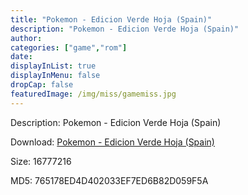 ```yaml
---
title: "Pokemon - Edicion Verde Hoja (Spain)"
description: "Pokemon - Edicion Verde Hoja (Spain)"
author: 
categories: ["game","rom"]
date: 
displayInList: true
displayInMenu: false
dropCap: false
featuredImage: /img/miss/gamemiss.jpg
---
```


Description: Pokemon - Edicion Verde Hoja (Spain)

Download: <a style="text-decoration:underline;" href="https://mega.nz/#!bfBAgCjI!XuT-dtHtJms36G-z5of4x41kjgX2DAssijbSddnClYc" target = "_blank" rel = "nofollow" > Pokemon - Edicion Verde Hoja (Spain)</a>

Size: 16777216

MD5: 765178ED4D402033EF7ED6B82D059F5A

